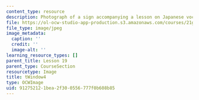 ```yaml
---
content_type: resource
description: Photograph of a sign accompanying a lesson on Japanese vocabulary.
file: https://ol-ocw-studio-app-production.s3.amazonaws.com/courses/21g-504-japanese-iv-spring-2009/912752121bea2f300556777f0b608b85_tWindow4.jpg
file_type: image/jpeg
image_metadata:
  caption: ''
  credit: ''
  image-alt: ''
learning_resource_types: []
parent_title: Lesson 19
parent_type: CourseSection
resourcetype: Image
title: tWindow4
type: OCWImage
uid: 91275212-1bea-2f30-0556-777f0b608b85
---
```


